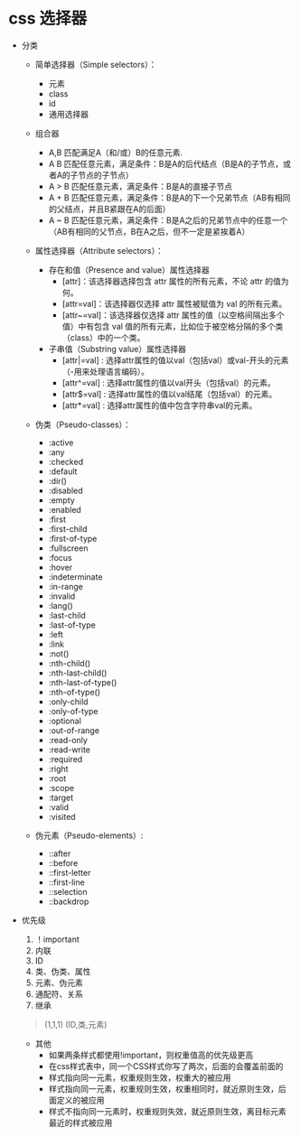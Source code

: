 # css 选择器

- 分类
    - 简单选择器（Simple selectors）：
        - 元素
        - class
        - id
        - 通用选择器

    - 组合器
        - A,B 匹配满足A（和/或）B的任意元素.
        - A B 匹配任意元素，满足条件：B是A的后代结点（B是A的子节点，或者A的子节点的子节点）
        - A > B 匹配任意元素，满足条件：B是A的直接子节点
        - A + B 匹配任意元素，满足条件：B是A的下一个兄弟节点（AB有相同的父结点，并且B紧跟在A的后面）
        - A ~ B 匹配任意元素，满足条件：B是A之后的兄弟节点中的任意一个（AB有相同的父节点，B在A之后，但不一定是紧挨着A）

    - 属性选择器（Attribute selectors）：
        - 存在和值（Presence and value）属性选择器
            - [attr]：该选择器选择包含 attr 属性的所有元素，不论 attr 的值为何。
            - [attr=val]：该选择器仅选择 attr 属性被赋值为 val 的所有元素。
            - [attr~=val]：该选择器仅选择 attr 属性的值（以空格间隔出多个值）中有包含 val 值的所有元素，比如位于被空格分隔的多个类（class）中的一个类。
        - 子串值（Substring value）属性选择器
            - [attr|=val] : 选择attr属性的值以val（包括val）或val-开头的元素（-用来处理语言编码）。
            - [attr^=val] : 选择attr属性的值以val开头（包括val）的元素。
            - [attr$=val] : 选择attr属性的值以val结尾（包括val）的元素。
            - [attr*=val] : 选择attr属性的值中包含字符串val的元素。

    - 伪类（Pseudo-classes）：
        - :active
        - :any
        - :checked
        - :default
        - :dir()
        - :disabled
        - :empty
        - :enabled
        - :first
        - :first-child
        - :first-of-type
        - :fullscreen
        - :focus
        - :hover
        - :indeterminate
        - :in-range
        - :invalid
        - :lang()
        - :last-child
        - :last-of-type
        - :left
        - :link
        - :not()
        - :nth-child()
        - :nth-last-child()
        - :nth-last-of-type()
        - :nth-of-type()
        - :only-child
        - :only-of-type
        - :optional
        - :out-of-range
        - :read-only
        - :read-write
        - :required
        - :right
        - :root
        - :scope
        - :target
        - :valid
        - :visited

    - 伪元素（Pseudo-elements）:
        - ::after
        - ::before
        - ::first-letter
        - ::first-line
        - ::selection
        - ::backdrop

- 优先级
    1. ！important
    2. 内联
    3. ID
    4. 类、伪类、属性
    5. 元素、伪元素
    6. 通配符、关系
    7. 继承
    >(1,1,1) (ID,类,元素)
    - 其他
        - 如果两条样式都使用!important，则权重值高的优先级更高
        - 在css样式表中，同一个CSS样式你写了两次，后面的会覆盖前面的
        - 样式指向同一元素，权重规则生效，权重大的被应用
        - 样式指向同一元素，权重规则生效，权重相同时，就近原则生效，后面定义的被应用
        - 样式不指向同一元素时，权重规则失效，就近原则生效，离目标元素最近的样式被应用
